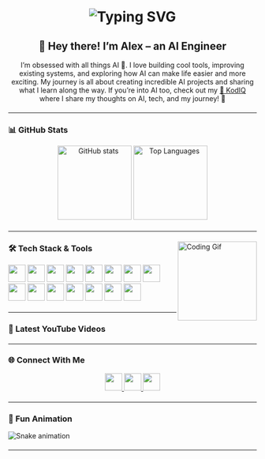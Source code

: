 <!-- Typing Animation Header -->
<h1 align="center">
  <img src="https://readme-typing-svg.herokuapp.com?font=Fira+Code&pause=1000&color=FF0000&center=true&vCenter=true&width=500&lines=AI+Engineer+%7C+Tech+Enthusiast+%7C+Builder;Sharing+AI+Projects+%26+Ideas;Exploring+How+AI+Shapes+the+Future" alt="Typing SVG" />
</h1>

<h2 align="center">👋 Hey there! I’m <strong>Alex</strong> – an AI Engineer</h2>

<p align="center">
I’m obsessed with all things AI 🤖.  
I love building cool tools, improving existing systems, and exploring how AI can make life easier and more exciting.  
My journey is all about creating incredible AI projects and sharing what I learn along the way.  
If you’re into AI too, check out my <a href="https://bit.ly/KodIQ" target="_blank">🎥 KodIQ</a> where I share my thoughts on AI, tech, and my journey! 🚀
</p>

<hr style="margin: 20px 0;">

### 📊 GitHub Stats  

<div align="center" style="margin-bottom: 10px;">
  <img src="https://github-readme-stats.vercel.app/api?username=Alexmarco18&show_icons=true&theme=dracula&count_private=true" height="150" alt="GitHub stats" />
  <img src="https://github-readme-stats.vercel.app/api/top-langs?username=Alexmarco18&layout=compact&langs_count=6&theme=dracula" height="150" alt="Top Languages" />
</div>


<hr style="margin: 20px 0;">

<img align="right" height="160" src="https://i.imgflip.com/65efzo.gif" alt="Coding Gif" />

### 🛠️ Tech Stack & Tools  

<div align="left" style="margin-bottom: 10px;">
  <img src="https://cdn.jsdelivr.net/gh/devicons/devicon/icons/react/react-original.svg" height="35" />
  <img src="https://cdn.jsdelivr.net/gh/devicons/devicon/icons/python/python-original.svg" height="35" />
  <img src="https://cdn.jsdelivr.net/gh/devicons/devicon/icons/azure/azure-original.svg" height="35" />
  <img src="https://cdn.jsdelivr.net/gh/devicons/devicon/icons/git/git-original.svg" height="35" />
  <img src="https://cdn.jsdelivr.net/gh/devicons/devicon/icons/googlecloud/googlecloud-original.svg" height="35" />
  <img src="https://cdn.jsdelivr.net/gh/devicons/devicon/icons/opencv/opencv-original.svg" height="35" />
  <img src="https://cdn.jsdelivr.net/gh/devicons/devicon/icons/pandas/pandas-original.svg" height="35" />
  <img src="https://cdn.jsdelivr.net/gh/devicons/devicon/icons/postgresql/postgresql-original.svg" height="35" />
  <img src="https://cdn.jsdelivr.net/gh/devicons/devicon/icons/pytorch/pytorch-original.svg" height="35" />
  <img src="https://cdn.jsdelivr.net/gh/devicons/devicon/icons/tensorflow/tensorflow-original.svg" height="35" />
  <img src="https://cdn.jsdelivr.net/gh/devicons/devicon/icons/docker/docker-original.svg" height="35" />
  <img src="https://cdn.jsdelivr.net/gh/devicons/devicon/icons/kubernetes/kubernetes-plain.svg" height="35" />
  <img src="https://cdn.jsdelivr.net/gh/devicons/devicon/icons/raspberrypi/raspberrypi-original.svg" height="35" />
  <img src="https://cdn.jsdelivr.net/gh/devicons/devicon/icons/jupyter/jupyter-original.svg" height="35" />
  <img src="https://cdn.jsdelivr.net/gh/devicons/devicon/icons/vscode/vscode-original.svg" height="35" />
</div>

<hr style="margin: 20px 0;">

### 🎥 Latest YouTube Videos  

<!-- YOUTUBE:START -->
<div align="center">
  <!-- Your latest 6 videos will be auto-inserted here by GitHub Action -->
</div>
<!-- YOUTUBE:END -->

<hr style="margin: 20px 0;">

### 🌐 Connect With Me  

<div align="center" style="margin-bottom: 10px;">
  <a href="https://bit.ly/KodIQ" target="_blank">
    <img src="https://img.shields.io/badge/YouTube-FF0000?style=for-the-badge&logo=youtube&logoColor=white" height="35"/>
  </a>
  <a href="https://www.linkedin.com/in/alex-marco1820/" target="_blank">
    <img src="https://img.shields.io/badge/LinkedIn-0077B5?style=for-the-badge&logo=linkedin&logoColor=white" height="35"/>
  </a>
  <a href="mailto:marcoalex201804@gmail.com">
    <img src="https://img.shields.io/badge/Gmail-D14836?style=for-the-badge&logo=gmail&logoColor=white" height="35"/>
  </a>
</div>

<hr style="margin: 20px 0;">

### 🐍 Fun Animation  

<img src="https://raw.githubusercontent.com/Alexmarco18/Alexmarco18/output/snake.svg" alt="Snake animation" />

<hr style="margin: 20px 0;">
